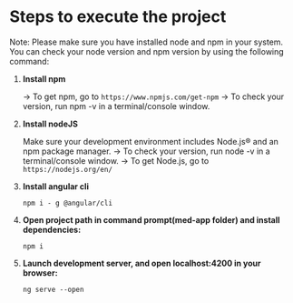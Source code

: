 # Steps to execute the project

Note: Please make sure you have installed node and npm in your system. You can check your node version and npm version by using the following command:

1.  **Install npm**

    -> To get npm, go to `https://www.npmjs.com/get-npm`
    -> To check your version, run npm -v in a terminal/console window.

2.  **Install nodeJS**

    Make sure your development environment includes Node.js® and an npm package manager.
		-> To check your version, run node -v in a terminal/console window.
		-> To get Node.js, go to `https://nodejs.org/en/`
    
3.  **Install angular cli**
    ```shell
    npm i - g @angular/cli
    ```

4.  **Open project path in command prompt(med-app folder) and install dependencies:**
    ```shell
    npm i
    ```
    
5.  **Launch development server, and open localhost:4200 in your browser:**
    ```shell
    ng serve --open
    ```
  
 
    
    
    
    
